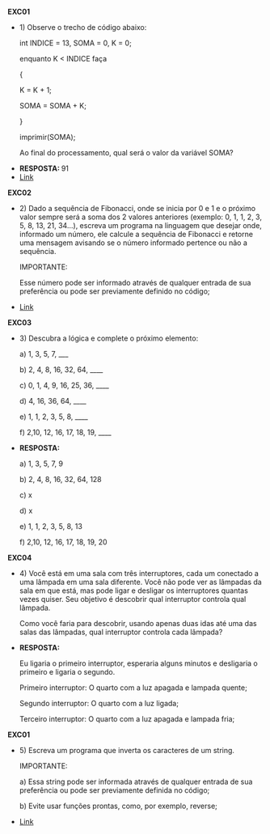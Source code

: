<b>EXC01</b>
<ul>
  <li>
    <p>
      1) Observe o trecho de código abaixo:

int INDICE = 13, SOMA = 0, K = 0;

enquanto K < INDICE faça

{

K = K + 1;

SOMA = SOMA + K;

}

imprimir(SOMA);



Ao final do processamento, qual será o valor da variável SOMA?
    </p>
  </li>
  <li><b>RESPOSTA: </b>91</li>
  <li><a href="./EXC01/Main.java">Link</a></li>
</ul>

<b>EXC02</b>
<ul>
  <li>
    <p>
 2) Dado a sequência de Fibonacci, onde se inicia por 0 e 1 e o próximo valor sempre será a soma dos 2 valores anteriores (exemplo: 0, 1, 1, 2, 3, 5, 8, 13, 21, 34...), escreva um programa na linguagem que desejar onde, informado um número, ele calcule a sequência de Fibonacci e retorne uma mensagem avisando se o número informado pertence ou não a sequência.



IMPORTANTE:

Esse número pode ser informado através de qualquer entrada de sua preferência ou pode ser previamente definido no código;
    </p>
  </li>
  <li><a href="./EXC02/Main.java">Link</a></li>
</ul>

<b>EXC03</b>
<ul>
  <li>
    <p>
3) Descubra a lógica e complete o próximo elemento:



a) 1, 3, 5, 7, ___

b) 2, 4, 8, 16, 32, 64, ____

c) 0, 1, 4, 9, 16, 25, 36, ____

d) 4, 16, 36, 64, ____

e) 1, 1, 2, 3, 5, 8, ____

f) 2,10, 12, 16, 17, 18, 19, ____
    </p>
  </li>
  <li><p>
    <b>RESPOSTA: </b>
    
a) 1, 3, 5, 7, 9
    
b) 2, 4, 8, 16, 32, 64, 128

c) x

d) x

e) 1, 1, 2, 3, 5, 8, 13

f) 2,10, 12, 16, 17, 18, 19, 20
  </p></li>
</ul>

<b>EXC04</b>
<ul>
  <li>
    <p>
      4) Você está em uma sala com três interruptores, cada um conectado a uma lâmpada em uma sala diferente. Você não pode ver as lâmpadas da sala em que está, mas pode ligar e desligar os interruptores quantas vezes quiser. Seu objetivo é descobrir qual interruptor controla qual lâmpada.

Como você faria para descobrir, usando apenas duas idas até uma das salas das lâmpadas, qual interruptor controla cada lâmpada?
    </p>
  </li>
  <li><p>
    <b>RESPOSTA: </b>

  Eu ligaria o primeiro interruptor, esperaria alguns minutos e desligaria o primeiro e ligaria o segundo.
  
  Primeiro interruptor: O quarto com a luz apagada e lampada quente;
  
  Segundo interruptor: O quarto com a luz ligada;
  
  Terceiro interruptor: O quarto com a luz apagada e lampada fria;
  </p></li>
</ul>

<b>EXC01</b>
<ul>
  <li>
    <p>
      5) Escreva um programa que inverta os caracteres de um string.


IMPORTANTE:

a) Essa string pode ser informada através de qualquer entrada de sua preferência ou pode ser previamente definida no código;

b) Evite usar funções prontas, como, por exemplo, reverse;
    </p>
  </li>
  <li><a href="./EXC05/Main.java">Link</a></li>
</ul>
